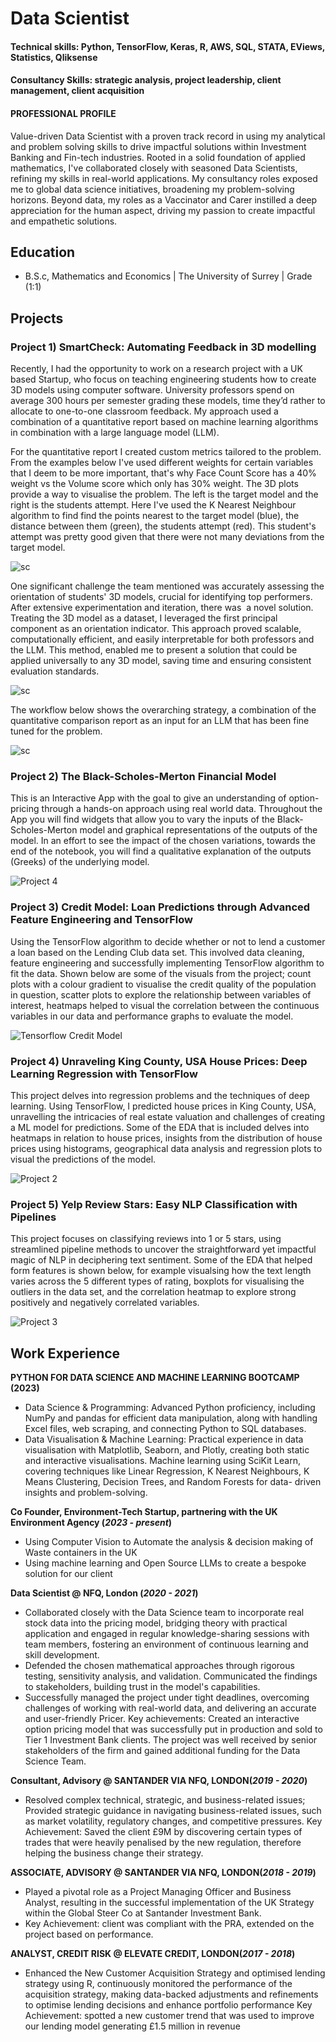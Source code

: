 # Data Scientist

#### Technical skills: Python, TensorFlow, Keras, R, AWS, SQL, STATA, EViews, Statistics, Qliksense
#### Consultancy Skills: strategic analysis, project leadership, client management, client acquisition

#### PROFESSIONAL PROFILE
Value-driven Data Scientist with a proven track record in using my analytical and problem solving skills to drive impactful solutions within Investment Banking and Fin-tech industries. Rooted in a solid foundation of applied mathematics, I've collaborated closely with seasoned Data Scientists, refining my skills in real-world applications. My consultancy roles exposed me to global data science initiatives, broadening my problem-solving horizons. Beyond data, my roles as a Vaccinator and Carer instilled a deep appreciation for the human aspect, driving my passion to create impactful and empathetic solutions.

## Education	        		
- B.S.c, Mathematics and Economics | The University of Surrey | Grade (1:1)

## Projects

### Project 1) SmartCheck: Automating Feedback in 3D modelling 
Recently, I had the opportunity to work on a research project with a UK based Startup, who focus on teaching engineering students how to create 3D models using computer software. University professors spend on average 300 hours per semester grading these models, time they’d rather to allocate to one-to-one classroom feedback. My approach used a combination of a quantitative report based on machine learning algorithms in combination with a large language model (LLM). 

For the quantitative report I created custom metrics tailored to the problem. From the examples below I've used different weights for certain variables that I deem to be more important, that's why Face Count Score has a 40% weight vs the Volume score which only has 30% weight. 
The 3D plots provide a way to visualise the problem. The left is the target model and the right is the students attempt. Here I've used the K Nearest Neighbour algorithm to find find the points nearest to the target model (blue), the distance between them (green), the students attempt (red). This student's attempt was pretty good given that there were not many deviations from the target model. 

![sc](/assets/img/sc_pic_1.png)

One significant challenge the team mentioned was accurately assessing the orientation of students' 3D models, crucial for identifying top performers. After extensive experimentation and iteration, there was  a novel solution. Treating the 3D model as a dataset, I leveraged the first principal component as an orientation indicator. This approach proved scalable, computationally efficient, and easily interpretable for both professors and the LLM. This method, enabled me to present a solution that could be applied universally to any 3D model, saving time and ensuring consistent evaluation standards.

![sc](/assets/img/sc_pic_2.png)

The workflow below shows the overarching strategy, a combination of the quantitative comparison report as an input for an LLM that has been fine tuned for the problem. 

![sc](/assets/img/sc_pic_3.png)

### Project 2) The Black-Scholes-Merton Financial Model
This is an Interactive App with the goal to give an understanding of option-pricing through a hands-on approach using real world data. Throughout the App you will find widgets that allow you to vary the inputs of the Black-Scholes-Merton model and graphical representations of the outputs of the model. In an effort to see the impact of the chosen variations, towards the end of the notebook, you will find a qualitative explanation of the outputs (Greeks) of the underlying model.

![Project 4](/assets/img/project_4.png)

### Project 3) Credit Model:  Loan Predictions through Advanced Feature Engineering and TensorFlow
Using the TensorFlow algorithm to decide whether or not to lend a customer a loan based on the Lending Club data set. This involved data cleaning, feature engineering and successfully implementing TensorFlow algorithm to fit the data.  Shown below are some of the visuals from the project; count plots with a colour gradient to visualise the credit quality of the population in question, scatter plots to explore the relationship between variables of interest, heatmaps helped to visual the correlation between the continuous variables in our data and performance graphs to evaluate the model.

![Tensorflow Credit Model](/assets/img/TF_credit_model.png)

### Project 4) Unraveling King County, USA House Prices: Deep Learning Regression with TensorFlow
This project delves into regression problems and the techniques of deep learning. Using TensorFlow, I predicted house prices in King County, USA, unravelling the intricacies of real estate valuation and challenges of creating a ML model for predictions. Some of the EDA that is included delves into heatmaps in relation to house prices, insights from the distribution of house prices using histograms, geographical data analysis and regression plots to visual the predictions of the model.

![Project 2](/assets/img/project_2.png)

### Project 5) Yelp Review Stars: Easy NLP Classification with Pipelines
This project focuses on classifying reviews into 1 or 5 stars, using streamlined pipeline methods to uncover the straightforward yet impactful magic of NLP in deciphering text sentiment. Some of the EDA that helped form features is shown below, for example visualsing how the text length varies across the 5 different types of rating, boxplots for visualising the outliers in the data set, and the correlation heatmap to explore strong positively and negatively correlated variables.

![Project 3](/assets/img/project_3.png)



  
## Work Experience
**PYTHON FOR DATA SCIENCE AND MACHINE LEARNING BOOTCAMP (2023)**
- Data Science & Programming: Advanced Python proficiency, including NumPy and pandas for efficient data manipulation, along with handling Excel files, web scraping, and connecting Python to SQL databases.
- Data Visualisation & Machine Learning: Practical experience in data visualisation with Matplotlib, Seaborn, and Plotly, creating both static and interactive visualisations. Machine learning using SciKit Learn, covering techniques like Linear Regression, K Nearest Neighbours, K Means Clustering, Decision Trees, and Random Forests for data- driven insights and problem-solving.

**Co Founder, Environment-Tech Startup, partnering with the UK Environment Agency (_2023 - present_)**
- Using Computer Vision to Automate the analysis & decision making of Waste containers in the UK 
- Using machine learning and Open Source LLMs to create a bespoke solution for our client

**Data Scientist @ NFQ, London (_2020 - 2021_)**
- Collaborated closely with the Data Science team to incorporate real stock data into the pricing model, bridging theory with practical application and engaged in regular knowledge-sharing sessions with team members, fostering an environment of continuous learning and skill development.
- Defended the chosen mathematical approaches through rigorous testing, sensitivity analysis, and validation. Communicated the findings to stakeholders, building trust in the model's capabilities.
- Successfully managed the project under tight deadlines, overcoming challenges of working with real-world data, and delivering an accurate and user-friendly Pricer.
Key achievements: Created an interactive option pricing model that was successfully put in production and sold to Tier 1 Investment Bank clients. The project was well received by senior stakeholders of the firm and gained additional funding for the Data Science Team.

**Consultant, Advisory @ SANTANDER VIA NFQ, LONDON(_2019 - 2020_)**
- Resolved complex technical, strategic, and business-related issues; Provided strategic guidance in navigating
business-related issues, such as market volatility, regulatory changes, and competitive pressures.
Key Achievement: Saved the client £9M by discovering certain types of trades that were heavily penalised by the new regulation, therefore helping the business change their strategy.

**ASSOCIATE, ADVISORY @ SANTANDER VIA NFQ, LONDON(_2018 - 2019_)**
- Played a pivotal role as a Project Managing Officer and Business Analyst, resulting in the successful implementation of the UK Strategy within the Global Steer Co at Santander Investment Bank.
- Key Achievement: client was compliant with the PRA, extended on the project based on performance.

**ANALYST, CREDIT RISK @ ELEVATE CREDIT, LONDON(_2017 - 2018_)**
- Enhanced the New Customer Acquisition Strategy and optimised lending strategy using R, continuously
monitored the performance of the acquisition strategy, making data-backed adjustments and refinements to
optimise lending decisions and enhance portfolio performance
Key Achievement: spotted a new customer trend that was used to improve our lending model generating £1.5 million in revenue









